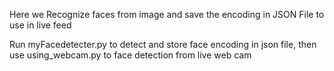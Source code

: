 Here we Recognize faces from image and save the encoding in JSON File to use in live feed

Run myFacedetecter.py to detect and store face encoding in json file, then use using_webcam.py to face detection from live web cam
